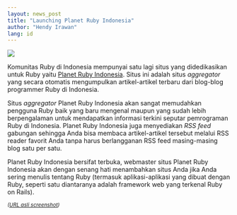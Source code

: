 ```yaml
---
layout: news_post
title: "Launching Planet Ruby Indonesia"
author: "Hendy Irawan"
lang: id
---
```


[![](http://farm2.static.flickr.com/1228/591875620_22ec77b45d_m.jpg)][1]

Komunitas Ruby di Indonesia mempunyai satu lagi situs yang didedikasikan
untuk Ruby yaitu [Planet Ruby Indonesia][1]. Situs ini adalah situs
*aggregator* yang secara otomatis mengumpulkan artikel-artikel terbaru
dari blog-blog programmer Ruby di Indonesia.

Situs *aggregator* Planet Ruby Indonesia akan sangat memudahkan pengguna
Ruby baik yang baru mengenal maupun yang sudah lebih berpengalaman untuk
mendapatkan informasi terkini seputar pemrograman Ruby di Indonesia.
Planet Ruby Indonesia juga menyediakan *RSS feed* gabungan sehingga Anda
bisa membaca artikel-artikel tersebut melalui RSS reader favorit Anda
tanpa harus berlangganan RSS feed masing-masing blog satu per satu.

Planet Ruby Indonesia bersifat terbuka, webmaster situs Planet Ruby
Indonesia akan dengan senang hati menambahkan situs Anda jika Anda
sering menulis tentang Ruby (termasuk aplikasi-aplikasi yang dibuat
dengan Ruby, seperti satu diantaranya adalah framework web yang terkenal
Ruby on Rails).

<small>*([URL asli screenshot][2])*</small>



[1]: http://planet.ruby-id.web.id/ "Planet Ruby Indonesia"
[2]: http://www.flickr.com/photos/ariekusumaatmaja/591875620/
